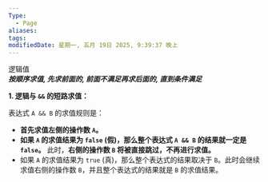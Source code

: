 ```yaml
---
Type:
  - Page
aliases: 
tags: 
modifiedDate: 星期一, 五月 19日 2025, 9:39:37 晚上
---
```

逻辑值  
***按顺序求值, 先求前面的, 前面不满足再求后面的, 直到条件满足***

**1. 逻辑与 `&&` 的短路求值：**

表达式 `A && B` 的求值规则是：

- **首先求值左侧的操作数 `A`。**
- **如果 `A` 的求值结果为 `false` (假)，那么整个表达式 `A && B` 的结果就一定是 `false`。** 此时，**右侧的操作数 `B` 将被直接跳过，不再进行求值。**
- 如果 `A` 的求值结果为 `true` (真)，那么整个表达式的结果取决于 `B`。此时会继续求值右侧的操作数 `B`，并且整个表达式的结果就是 `B` 的求值结果。